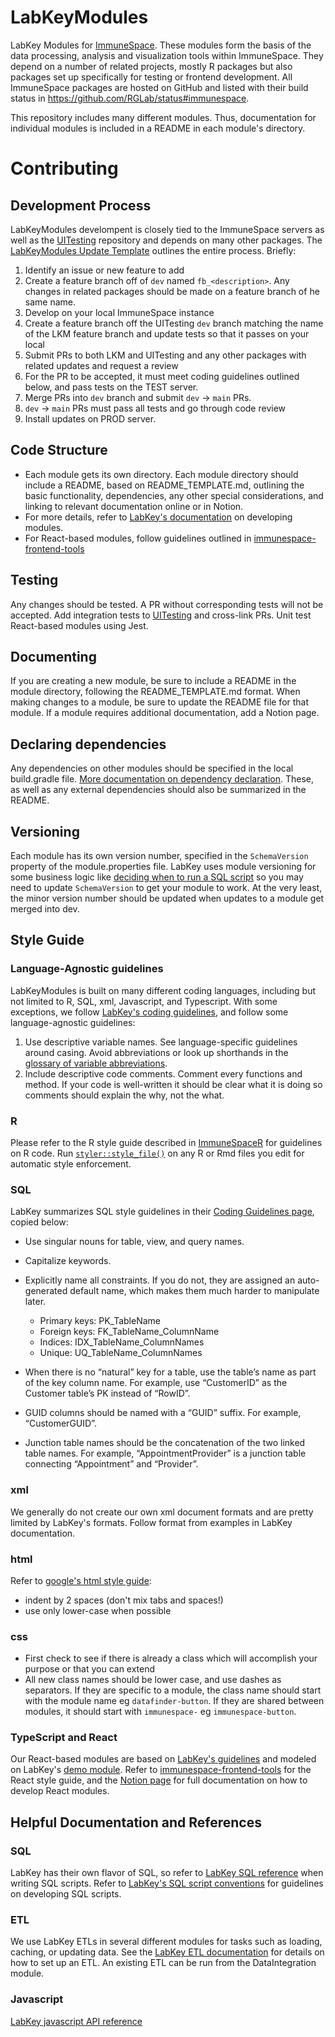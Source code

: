 LabKeyModules
=============

LabKey Modules for [ImmuneSpace](https://www.immunespace.org/). These modules form the basis of the data processing, analysis and visualization tools within ImmuneSpace. They depend on a number of related projects, mostly R packages but also packages set up specifically for testing or frontend development. All ImmuneSpace packages are hosted on GitHub and listed with their build status in https://github.com/RGLab/status#immunespace. 

This repository includes many different modules. Thus, documentation for individual modules is included in a README in each module's directory. 

# Contributing

## Development Process
LabKeyModules develompent is closely tied to the ImmuneSpace servers as well as the [UITesting](https://github.com/RGLab/UITesting) repository and depends on many other packages. The [LabKeyModules Update Template](https://www.notion.so/rglab/LK-Modules-Update-Template-6b92a99810274cb09d1ea4a70aa1f2a1) outlines the entire process. Briefly: 

1. Identify an issue or new feature to add  
2. Create a feature branch off of `dev` named `fb_<description>`. Any changes in related packages should be made on a feature branch of he same name.  
3. Develop on your local ImmuneSpace instance  
4. Create a feature branch off the UITesting `dev` branch matching the name of the LKM feature branch and update tests so that it passes on your local  
5. Submit PRs to both LKM and UITesting and any other packages with related updates and request a review  
6. For the PR to be accepted, it must meet coding guidelines outlined below, and pass tests on the TEST server.  
7. Merge PRs into `dev` branch and submit `dev` -> `main` PRs.   
8. `dev` -> `main` PRs must pass all tests and go through code review  
9. Install updates on PROD server.  


## Code Structure
* Each module gets its own directory. Each module directory should include a README, based on README_TEMPLATE.md, outlining the basic functionality, dependencies, any other special considerations, and linking to relevant documentation online or in Notion.  
* For more details, refer to [LabKey's documentation](https://www.labkey.org/Documentation/wiki-page.view?name=simpleModules) on developing modules.   
* For React-based modules, follow guidelines outlined in [immunespace-frontend-tools](https://github.com/RGLab/ImmunespaceFrontendTools)  

## Testing

Any changes should be tested. A PR without corresponding tests will not be accepted. Add integration tests to [UITesting](https://github.com/RGLab/UITesting) and cross-link PRs. Unit test React-based modules using Jest. 

## Documenting

If you are creating a new module, be sure to include a README in the module directory, following the README_TEMPLATE.md format. When making changes to a module, be sure to update the README file for that module. If a module requires additional documentation, add a Notion page. 

## Declaring dependencies
Any dependencies on other modules should be specified in the local build.gradle file. [More documentation on dependency declaration](https://www.labkey.org/Documentation/Archive/20.11/wiki-page.view?name=gradleDepend). These, as well as any external dependencies should also be summarized in the README.  

## Versioning
Each module has its own version number, specified in the `SchemaVersion` property of the module.properties file. LabKey uses module versioning for some business logic like [deciding when to run a SQL script](https://www.labkey.org/Documentation/wiki-page.view?name=sqlScripts) so you may need to update `SchemaVersion` to get your module to work. At the very least, the minor version number should be updated when updates to a module get merged into dev. 

## Style Guide

### Language-Agnostic guidelines  

LabKeyModules is built on many different coding languages, including but not limited to R, SQL, xml, Javascript, and Typescript. With some exceptions, we follow [LabKey's coding guidelines](https://www.labkey.org/Documentation/wiki-page.view?name=codingGuidelines), and follow some language-agnostic guidelines: 

1. Use descriptive variable names. See language-specific guidelines around casing. Avoid abbreviations or look up shorthands in the [glossary of variable abbreviations](https://www.notion.so/rglab/Glossary-of-variable-abbreviations-e205838b1f534abc903fa8c2228a6d7f).   
1. Include descriptive code comments. Comment every functions and method. If your code is well-written it should be clear what it is doing so comments should explain the why, not the what. 

### R

Please refer to the R style guide described in [ImmuneSpaceR](https://github.com/RGLab/ImmuneSpaceR/blob/main/CONTRIBUTING.md#package-development-guide) for guidelines on R code. Run [`styler::style_file()`](https://styler.r-lib.org/reference/style_file.html) on any R or Rmd files you edit for automatic style enforcement. 

### SQL

LabKey summarizes SQL style guidelines in their [Coding Guidelines page](https://www.labkey.org/Documentation/wiki-page.view?name=codingGuidelines), copied below: 

* Use singular nouns for table, view, and query names.
* Capitalize keywords.
* Explicitly name all constraints. If you do not, they are assigned an auto-generated default name, which makes them much harder to manipulate later.

    * Primary keys: PK_TableName
    * Foreign keys: FK_TableName_ColumnName
    * Indices: IDX_TableName_ColumnNames
    * Unique: UQ_TableName_ColumnNames

* When there is no “natural” key for a table, use the table’s name as part of the key column name. For example, use “CustomerID” as the Customer table’s PK instead of “RowID”.
* GUID columns should be named with a “GUID” suffix. For example, “CustomerGUID”.
* Junction table names should be the concatenation of the two linked table names. For example, “AppointmentProvider” is a junction table connecting “Appointment” and “Provider”.

### xml
We generally do not create our own xml document formats and are pretty limited by LabKey's formats. Follow format from examples in LabKey documentation. 

### html
Refer to [google's html style guide](https://google.github.io/styleguide/htmlcssguide.html):
* indent by 2 spaces (don't mix tabs and spaces!)
* use only lower-case when possible

### css
*  First check to see if there is already a class which will accomplish your purpose or that you can extend
*  All new class names should be lower case, and use dashes as separators. If they are specific to a module, the class name should start with the module name eg `datafinder-button`. If they are shared between modules, it should start with `immunespace-` eg `immunespace-button`.

### TypeScript and React
Our React-based modules are based on [LabKey's guidelines](https://www.labkey.org/Documentation/wiki-page.view?name=reactJSdev) and modeled on LabKey's [demo module](https://github.com/LabKey/tutorialModules/tree/develop/demo). Refer to [immunespace-frontend-tools](https://github.com/RGLab/ImmunespaceFrontendTools) for the React style guide, and the [Notion page](https://www.notion.so/rglab/Developing-a-React-js-module-30954accc68d4512bc5e55564f21bf16) for full documentation on how to develop React modules. 


## Helpful Documentation and References

### SQL 

LabKey has their own flavor of SQL, so refer to [LabKey SQL reference](https://www.labkey.org/Documentation/wiki-page.view?name=labkeysql) when writing SQL scripts. Refer to [LabKey's SQL script conventions](https://www.labkey.org/Documentation/wiki-page.view?name=sqlScriptConventions) for guidelines on developing SQL scripts. 

### ETL

We use LabKey ETLs in several different modules for tasks such as loading, caching, or updating data. See the [LabKey ETL documentation](https://www.labkey.org/Documentation/wiki-page.view?name=etlModule) for details on how to set up an ETL. An existing ETL can be run from the DataIntegration module. 

### Javascript

[LabKey javascript API reference](https://www.labkey.org/download/clientapi_docs/javascript-api/)
